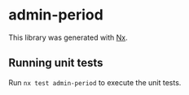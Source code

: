 # admin-period

This library was generated with [Nx](https://nx.dev).

## Running unit tests

Run `nx test admin-period` to execute the unit tests.
